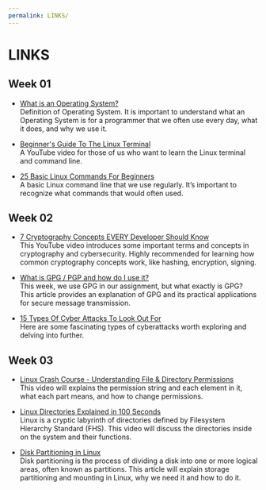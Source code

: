 ```yaml
---
permalink: LINKS/
---
```


# LINKS

## Week 01
- [What is an Operating System? ](https://www.techtarget.com/whatis/definition/operating-system-OS) <br/>
Definition of Operating System. It is important to understand what an Operating System is for a programmer that we often use every day, what it does, and why we use it.

- [Beginner's Guide To The Linux Terminal](https://youtu.be/s3ii48qYBxA?si=xY5Z2btVmjt2mhTq) <br/>
A YouTube video for those of us who want to learn the Linux terminal and command line.

- [25 Basic Linux Commands For Beginners](https://www.geeksforgeeks.org/basic-linux-commands/) <br/>
A basic Linux command line that we use regularly. It’s important to recognize what commands that would often used.

## Week 02
- [7 Cryptography Concepts EVERY Developer Should Know](https://youtu.be/NuyzuNBFWxQ?si=QuFRHrJ2aNq_X-u5)<br/>
This YouTube video introduces some important terms and concepts in cryptography and cybersecurity. Highly recommended for learning how common cryptography concepts work, like hashing, encryption, signing.

- [What is GPG / PGP and how do I use it?](https://www.privex.io/articles/what-is-gpg)<br/>
This week, we use GPG in our assignment, but what exactly is GPG? This article provides an explanation of GPG and its practical applications for secure message transmission.

- [15 Types Of Cyber Attacks To Look Out For](https://youtu.be/NDcEOW8r0xc?si=_mx4SfLgGcnHjRdx)<br/>
Here are some fascinating types of cyberattacks worth exploring and delving into further.

## Week 03
- [Linux Crash Course - Understanding File & Directory Permissions](https://youtu.be/4e669hSjaX8?si=uoJOtqeU5rrpEz1I)<br/>
This video will explains the permission string and each element in it, what each part means, and how to change permissions.

- [Linux Directories Explained in 100 Seconds](https://youtu.be/42iQKuQodW4?si=BKIKxb3KKFqQET6K)<br/>
Linux is a cryptic labyrinth of directories defined by Filesystem Hierarchy Standard (FHS). This video will discuss the directories inside on the system and their functions.

- [Disk Partitioning in Linux](https://www.geeksforgeeks.org/disk-partitioning-in-linux/)<br/>
Disk partitioning is the process of dividing a disk into one or more logical areas, often known as partitions. This article will explain storage partitioning and mounting in Linux, why we need it and how to do it.

